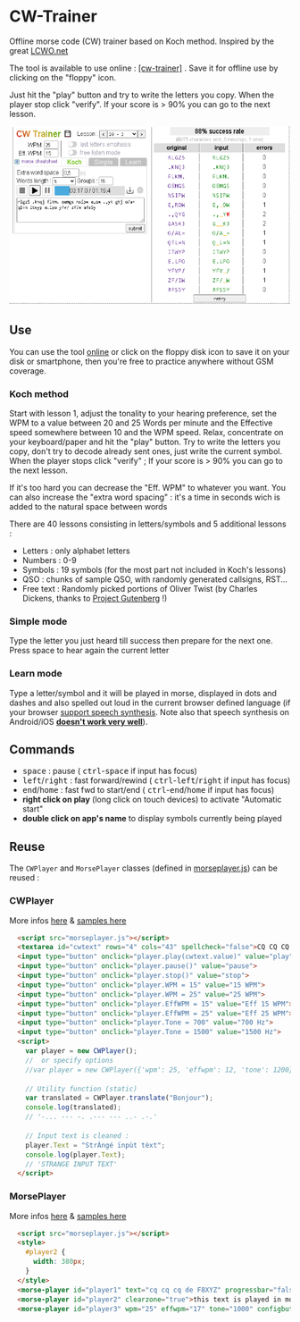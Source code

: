 # CW-Trainer
Offline morse code (CW) trainer based on Koch method. Inspired by the great [LCWO.net](https://lcwo.net/)

The tool is available to use online :  [[cw-trainer]](https://spasutto.github.io/cw-trainer/cw-trainer.html)  . Save it for offline use by clicking on the "floppy" icon.

Just hit the "play" button and try to write the letters you copy. When the player stop  click "verify". If your score is > 90% you can go to the next lesson.
<p align="center">
  <a href="images/screenshot.png"><img src="images/screenshot.png" height="320" title="screenshot"></a>
</p>

## Use
You can use the tool [online](https://spasutto.github.io/cw-trainer/cw-trainer.html) or click on the floppy disk icon to save it on your disk or smartphone, then you're free to practice anywhere without GSM coverage.

### Koch method
Start with lesson 1, adjust the tonality to your hearing preference, set the WPM to a value between 20 and 25 Words per minute and the Effective speed somewhere between 10 and the WPM speed. Relax, concentrate on your keyboard/paper and hit the "play" button. Try to write the letters you copy, don't try to decode already sent ones, just write the current symbol. When the player stops click "verify" ; If your score is > 90% you can go to the next lesson.

If it's too hard you can decrease the "Eff. WPM" to whatever you want. You can also increase the "extra word spacing" : it's a time in seconds wich is added to the natural space between words

There are 40 lessons consisting in letters/symbols and 5 additional lessons :
 - Letters : only alphabet letters
 - Numbers : 0-9
 - Symbols : 19 symbols (for the most part not included in Koch's lessons)
 - QSO : chunks of sample QSO, with randomly generated callsigns, RST...
 - Free text : Randomly picked portions of Oliver Twist (by Charles Dickens, thanks to [Project Gutenberg](https://www.gutenberg.org/ebooks/730) !)

### Simple mode
Type the letter you just heard till success then prepare for the next one. Press space to hear again the current letter

### Learn mode
Type a letter/symbol and it will be played in morse, displayed in dots and dashes and also spelled out loud in the current browser defined language (if your browser [support speech synthesis](https://developer.mozilla.org/en-US/docs/Web/API/SpeechSynthesis#browser_compatibility). Note also that speech synthesis on Android/iOS **[doesn't work very well](https://talkrapp.com/speechSynthesis.html)**).

## Commands
 - <kbd>space</kbd> : pause ( <kbd>ctrl</kbd>-<kbd>space</kbd> if input has focus)
 - <kbd>left</kbd>/<kbd>right</kbd> : fast forward/rewind ( <kbd>ctrl</kbd>-<kbd>left</kbd>/<kbd>right</kbd> if input has focus)
 - <kbd>end</kbd>/<kbd>home</kbd> : fast fwd to start/end ( <kbd>ctrl</kbd>-<kbd>end</kbd>/<kbd>home</kbd> if input has focus)
 - **right click on  play** (long click on touch devices) to activate "Automatic start"
 - **double click on app's name** to display symbols currently being played

## Reuse

The `CWPlayer` and `MorsePlayer` classes (defined in [morseplayer.js](morseplayer.js)) can be reused :

### CWPlayer
More infos [here](cwplayer.md) & [samples here](https://spasutto.github.io/cw-trainer/samples.html)
```HTML
  <script src="morseplayer.js"></script>
  <textarea id="cwtext" rows="4" cols="43" spellcheck="false">CQ CQ CQ DE F8XYZ K</textarea><br>
  <input type="button" onclick="player.play(cwtext.value)" value="play">
  <input type="button" onclick="player.pause()" value="pause">
  <input type="button" onclick="player.stop()" value="stop">
  <input type="button" onclick="player.WPM = 15" value="15 WPM">
  <input type="button" onclick="player.WPM = 25" value="25 WPM">
  <input type="button" onclick="player.EffWPM = 15" value="Eff 15 WPM">
  <input type="button" onclick="player.EffWPM = 25" value="Eff 25 WPM">
  <input type="button" onclick="player.Tone = 700" value="700 Hz">
  <input type="button" onclick="player.Tone = 1500" value="1500 Hz">
  <script>
    var player = new CWPlayer();
    //  or specify options
    //var player = new CWPlayer({'wpm': 25, 'effwpm': 12, 'tone': 1200});

    // Utility function (static)
    var translated = CWPlayer.translate("Bonjour");
    console.log(translated);
    // '-... --- -. .--- --- ..- .-.'

    // Input text is cleaned : 
    player.Text = "StrÀngé ïnpùt tèxt";
    console.log(player.Text);
    // 'STRANGE INPUT TEXT'
  </script>
```

### MorsePlayer
More infos [here](morseplayer.md) & [samples here](https://spasutto.github.io/cw-trainer/samples.html)
```HTML
  <script src="morseplayer.js"></script>
  <style>
    #player2 {
      width: 380px;
    }
  </style>
  <morse-player id="player1" text="cq cq cq de F8XYZ" progressbar="false" predelay="2"></morse-player>
  <morse-player id="player2" clearzone="true">this text is played in morse</morse-player>
  <morse-player id="player3" wpm="25" effwpm="17" tone="1000" configbutton="false">this also</morse-player>
```
